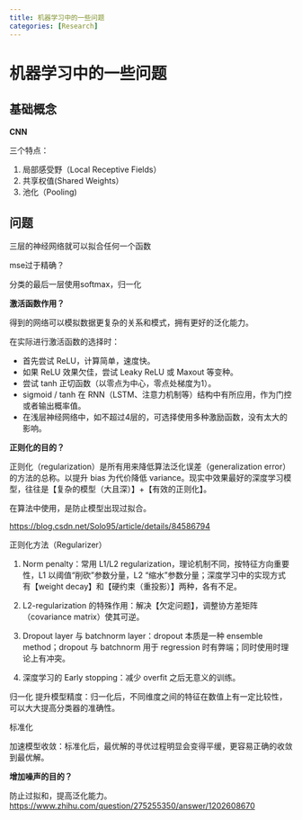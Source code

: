 ```yaml
---
title: 机器学习中的一些问题
categories: [Research]
---
```


# 机器学习中的一些问题

## 基础概念

**CNN**

三个特点：

1. 局部感受野（Local Receptive Fields）
2. 共享权值(Shared Weights）
3. 池化（Pooling)

## 问题

三层的神经网络就可以拟合任何一个函数

mse过于精确？

分类的最后一层使用softmax，归一化

**激活函数作用？**

得到的网络可以模拟数据更复杂的关系和模式，拥有更好的泛化能力。

在实际进行激活函数的选择时：

- 首先尝试 ReLU，计算简单，速度快。
- 如果 ReLU 效果欠佳，尝试 Leaky ReLU 或 Maxout 等变种。
- 尝试 tanh 正切函数（以零点为中心，零点处梯度为1）。
- sigmoid / tanh 在 RNN（LSTM、注意力机制等）结构中有所应用，作为门控或者输出概率值。
- 在浅层神经网络中，如不超过4层的，可选择使用多种激励函数，没有太大的影响。

**正则化的目的？**

正则化（regularization）是所有用来降低算法泛化误差（generalization error）的方法的总称。以提升 bias 为代价降低 variance。现实中效果最好的深度学习模型，往往是【复杂的模型（大且深）】+【有效的正则化】。

在算法中使用，是防止模型出现过拟合。

https://blog.csdn.net/Solo95/article/details/84586794

正则化方法（Regularizer）

1. Norm penalty：常用 L1/L2 regularization，理论机制不同，按特征方向重要性，L1 以阈值“削砍”参数分量，L2 “缩水”参数分量；深度学习中的实现方式有【weight decay】和【硬约束（重投影）】两种，各有不足。

2. L2-regularization 的特殊作用：解决【欠定问题】，调整协方差矩阵（covariance matrix）使其可逆。

3. Dropout layer 与 batchnorm layer：dropout 本质是一种 ensemble method；dropout 与 batchnorm 用于 regression 时有弊端；同时使用时理论上有冲突。

4. 深度学习的 Early stopping：减少 overfit 之后无意义的训练。 



归一化
提升模型精度：归一化后，不同维度之间的特征在数值上有一定比较性，可以大大提高分类器的准确性。

标准化

加速模型收敛：标准化后，最优解的寻优过程明显会变得平缓，更容易正确的收敛到最优解。

**增加噪声的目的？**

防止过拟和，提高泛化能力。https://www.zhihu.com/question/275255350/answer/1202608670

